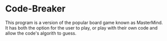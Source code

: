# Code-Breaker
This program is a version of the popular board game known as MasterMind. It has both the option for the user to play, or play with their own code and allow the code's algorith to guess.
